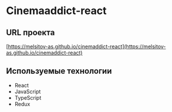 # Cinemaaddict-react

## URL проекта

[https://melsitov-as.github.io/cinemaddict-react](https://melsitov-as.github.io/cinemaddict-react)

## Используемые технологии

- React
- JavaScript
- TypeScript
- Redux
